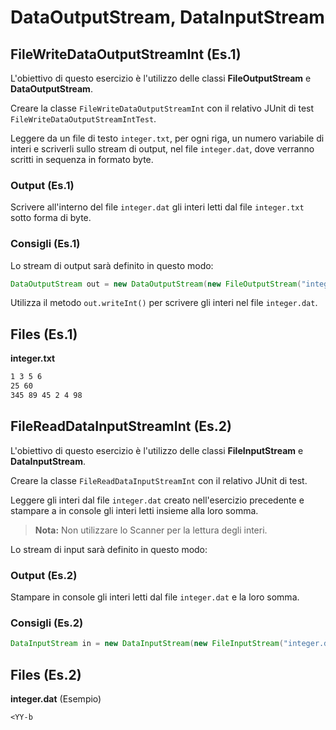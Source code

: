 # DataOutputStream, DataInputStream

## FileWriteDataOutputStreamInt (Es.1)

L'obiettivo di questo esercizio è l'utilizzo delle classi **FileOutputStream** e **DataOutputStream**.

Creare la classe `FileWriteDataOutputStreamInt` con il relativo JUnit di test `FileWriteDataOutputStreamIntTest`.

Leggere da un file di testo `integer.txt`, per ogni riga, un numero variabile
di interi e scriverli sullo stream di output, nel file `integer.dat`, dove verranno scritti in sequenza in formato byte.

### Output (Es.1)

Scrivere all'interno del file `integer.dat` gli interi letti dal file `integer.txt` sotto forma di byte.

### Consigli (Es.1)

Lo stream di output sarà definito in questo modo:

```java
DataOutputStream out = new DataOutputStream(new FileOutputStream("integer.dat"));
```

Utilizza il metodo `out.writeInt()` per scrivere gli interi nel file `integer.dat`.

## Files (Es.1)

**integer.txt**

```txt
1 3 5 6
25 60
345 89 45 2 4 98
```

## FileReadDataInputStreamInt (Es.2)

L'obiettivo di questo esercizio è l'utilizzo delle classi **FileInputStream** e **DataInputStream**.

Creare la classe `FileReadDataInputStreamInt` con il relativo JUnit di test.

Leggere gli interi dal file `integer.dat` creato nell'esercizio precedente e stampare a in console gli interi letti insieme alla loro somma.

> **Nota:** Non utilizzare lo Scanner per la lettura degli interi.

Lo stream di input sarà definito in questo modo:

### Output (Es.2)

Stampare in console gli interi letti dal file `integer.dat` e la loro somma.

### Consigli (Es.2)

```java
DataInputStream in = new DataInputStream(new FileInputStream("integer.dat")
```

## Files (Es.2)

**integer.dat** (Esempio)

```dat
<YY-b
```
